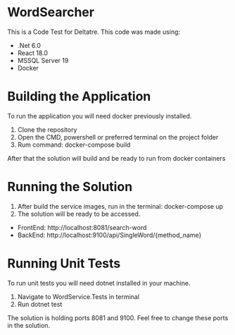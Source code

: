# WordSearcher
This is a Code Test for Deltatre.
This code was made using:
- .Net 6.0
- React 18.0
- MSSQL Server 19
- Docker

# Building the Application
To run the application you will need docker previously installed.
1. Clone the repository
2. Open the CMD, powershell or preferred terminal on the project folder
3. Rum command: docker-compose build

After that the solution will build and be ready to run from docker containers

# Running the Solution
1. After build the service images, run in the terminal: docker-compose up
2. The solution will be ready to be accessed.
  - FrontEnd: http://localhost:8081/search-word
  - BackEnd: http://localhost:9100/api/SingleWord/{method_name}

# Running Unit Tests
To run unit tests you will need dotnet installed in your machine.
1. Navigate to WordService.Tests in terminal
2. Run dotnet test



The solution is holding ports 8081 and 9100. Feel free to change these ports in the solution.
